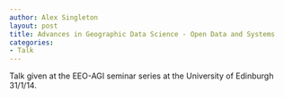 ```yaml
---
author: Alex Singleton
layout: post
title: Advances in Geographic Data Science - Open Data and Systems
categories:
- Talk
---
```


<script async class="speakerdeck-embed" data-id="c1c147b06ce10131d9bd6a3540af902e" data-ratio="1.33333333333333" src="//speakerdeck.com/assets/embed.js"></script>

Talk given at the EEO-AGI seminar series at the University of Edinburgh 31/1/14.
